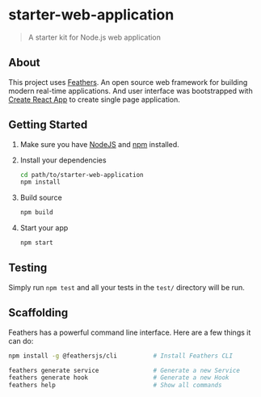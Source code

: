 # starter-web-application

> A starter kit for Node.js web application

## About

This project uses [Feathers](http://feathersjs.com). An open source web framework for building modern real-time applications.
And user interface was bootstrapped with [Create React App](https://github.com/facebook/create-react-app) to create single page application.

## Getting Started

1. Make sure you have [NodeJS](https://nodejs.org/) and [npm](https://www.npmjs.com/) installed.
2. Install your dependencies

    ```bash
    cd path/to/starter-web-application
    npm install
    ```

3. Build source

    ```bash
    npm build
    ```

4. Start your app

    ```bash
    npm start
    ```

## Testing

Simply run `npm test` and all your tests in the `test/` directory will be run.

## Scaffolding

Feathers has a powerful command line interface. Here are a few things it can do:

```bash
npm install -g @feathersjs/cli          # Install Feathers CLI

feathers generate service               # Generate a new Service
feathers generate hook                  # Generate a new Hook
feathers help                           # Show all commands
```
